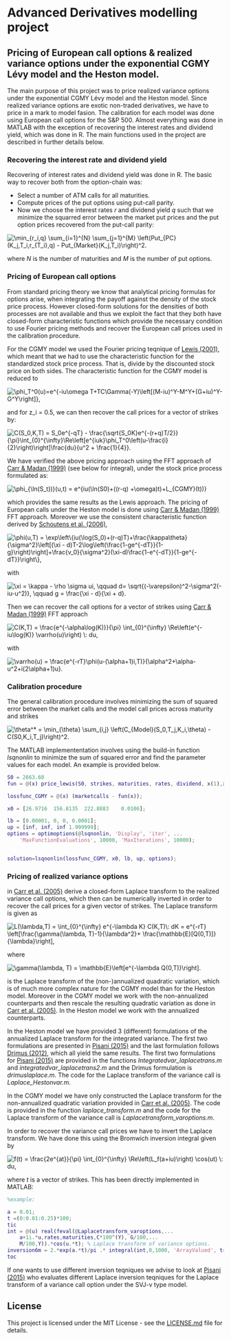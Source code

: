 # Advanced Derivatives modelling project

## Pricing of European call options & realized variance options under the exponential CGMY Lévy model and the Heston model.

The main purpose of this project was to price realized variance options under the exponential CGMY Lévy model and the Heston model. Since realized variance options are exotic non-traded derivatives, we have to price in a mark to model fasion. The calibration for each model was done using European call options for the S&P 500. Almost everything was done in MATLAB with the exception of recovering the interest rates and dividend yield, which was done in R. The main functions used in the project are described in further details below. 

### Recovering the interest rate and dividend yield

Recovering of interest rates and dividend yield was done in R. The basic way to recover both from the option-chain was:

* Select a number of ATM calls for all maturities.
* Compute prices of the put options using put-call parity.
* Now we choose the interest rates *r* and dividend yield *q* such that we minimize the squarred error between the market put prices and the put option prices recovered from the put-call parity:

<img src="https://latex.codecogs.com/svg.latex?\min_{r_i,q}&space;\sum_{i=1}^{N}&space;\sum_{j=1}^{M}&space;\left(Put_{PC}(K_j,T_i,r_{T_i},q)&space;-&space;Put_{Market}(K_j,T_i)\right)^2." title="\min_{r_i,q} \sum_{i=1}^{N} \sum_{j=1}^{M} \left(Put_{PC}(K_j,T_i,r_{T_i},q) - Put_{Market}(K_j,T_i)\right)^2." />

where *N* is the number of maturities and *M* is the number of put options. 


### Pricing of European call options

From standard pricing theory we know that analytical pricing formulas for options arise, when integrating the payoff against the density of the stock price process. However closed-form solutions for the densities of both processes are not available and thus we exploit the fact that they both have closed-form characteristic functions which provide the necessary condition to use Fourier pricing methods and recover the European call prices used in the calibration procedure. 

For the CGMY model we used the Fourier pricing teqnique of [Lewis (2001)](https://papers.ssrn.com/sol3/papers.cfm?abstract_id=282110), which meant that we had to use the characteristic function for the standardized stock price process. That is, divide by the discounted stock price on both sides. The characteristic function for the CGMY model is reduced to 

<img src="https://latex.codecogs.com/svg.latex?\phi_T^0(u)=e^{-iu\omega&space;T&plus;TC\Gamma(-Y)\left[(M-iu)^Y-M^Y&plus;(G&plus;iu)^Y-G^Y\right]}," title="\phi_T^0(u)=e^{-iu\omega T+TC\Gamma(-Y)\left[(M-iu)^Y-M^Y+(G+iu)^Y-G^Y\right]}," />

and for z_i = 0.5, we can then recover the call prices for a vector of strikes by: 

<img src="https://latex.codecogs.com/svg.latex?C(S_0,K,T)&space;=&space;S_0e^{-qT}&space;-&space;\frac{\sqrt{S_0K}e^{-(r&plus;q)T/2}}{\pi}\int_{0}^{\infty}\Re\left[e^{iuk}\phi_T^0\left(u-\frac{i}{2}\right)\right]\frac{du}{u^2&space;&plus;&space;\frac{1}{4}}." title="C(S_0,K,T) = S_0e^{-qT} - \frac{\sqrt{S_0K}e^{-(r+q)T/2}}{\pi}\int_{0}^{\infty}\Re\left[e^{iuk}\phi_T^0\left(u-\frac{i}{2}\right)\right]\frac{du}{u^2 + \frac{1}{4}}." />

We have verified the above pricing approach using the FFT approach of [Carr & Madan (1999)](http://homepages.ulb.ac.be/~cazizieh/sp_files/CarrMadan%201998.pdf) (see below for integral), under the stock price process formulated as:

<img src="https://latex.codecogs.com/svg.latex?\phi_{\ln(S_t))}(u,t)&space;=&space;e^{iu(\ln(S0)&plus;((r-q)&space;&plus;\omega)t)&plus;L_{CGMY}(t))}" title="\phi_{\ln(S_t))}(u,t) = e^{iu(\ln(S0)+((r-q) +\omega)t)+L_{CGMY}(t))}" />

which provides the same results as the Lewis approach. The pricing of European calls under the Heston model is done using [Carr & Madan (1999)](http://homepages.ulb.ac.be/~cazizieh/sp_files/CarrMadan%201998.pdf) FFT approach. Moreover we use the consistent characteristic function derived by [Schoutens et al. (2006)](https://perswww.kuleuven.be/~u0009713/ScSiTi03.pdf), 

<img src="https://latex.codecogs.com/svg.latex?\phi(u,T)&space;=&space;\exp\left\{iu(\log(S_0)&plus;(r-q)T)&plus;\frac{\kappa\theta}{\sigma^2}\left[(\xi&space;-&space;d)T-2\log\left(\frac{1-ge^{-dT}}{1-g}\right)\right]&plus;\frac{v_0}{\sigma^2}(\xi-d)\frac{1-e^{-dT}}{1-ge^{-dT}}\right\}," title="\phi(u,T) = \exp\left\{iu(\log(S_0)+(r-q)T)+\frac{\kappa\theta}{\sigma^2}\left[(\xi - d)T-2\log\left(\frac{1-ge^{-dT}}{1-g}\right)\right]+\frac{v_0}{\sigma^2}(\xi-d)\frac{1-e^{-dT}}{1-ge^{-dT}}\right\}," />

with 

<img src="https://latex.codecogs.com/svg.latex?\xi&space;=&space;\kappa&space;-&space;\rho&space;\sigma&space;ui,&space;\qquad&space;d=&space;\sqrt{(-\varepsilon)^2-\sigma^2(-iu-u^2)},&space;\qquad&space;g&space;=&space;\frac{\xi&space;-&space;d}{\xi&space;&plus;&space;d}." title="\xi = \kappa - \rho \sigma ui, \qquad d= \sqrt{(-\varepsilon)^2-\sigma^2(-iu-u^2)}, \qquad g = \frac{\xi - d}{\xi + d}." />

Then we can recover the call options for a vector of strikes using [Carr & Madan (1999)](http://homepages.ulb.ac.be/~cazizieh/sp_files/CarrMadan%201998.pdf) FFT approach

<img src="https://latex.codecogs.com/svg.latex?C(K,T)&space;=&space;\frac{e^{-\alpha\log(K)}}{\pi}&space;\int_{0}^{\infty}&space;\Re\left(e^{-iu\log(K)}&space;\varrho(u)\right)&space;\:&space;du," title="C(K,T) = \frac{e^{-\alpha\log(K)}}{\pi} \int_{0}^{\infty} \Re\left(e^{-iu\log(K)} \varrho(u)\right) \: du," />

with

<img src="https://latex.codecogs.com/svg.latex?\varrho(u)&space;=&space;\frac{e^{-rT}\phi(u-(\alpha&plus;1)i,T)}{\alpha^2&plus;\alpha-u^2&plus;i(2\alpha&plus;1)u}." title="\varrho(u) = \frac{e^{-rT}\phi(u-(\alpha+1)i,T)}{\alpha^2+\alpha-u^2+i(2\alpha+1)u}." />



### Calibration procedure
The general calibration procedure involves minimizing the sum of squared error between the market calls and the model call prices across maturity and strikes 

<img src="https://latex.codecogs.com/svg.latex?\theta^*&space;=&space;\min_{\theta}&space;\sum_{i,j}&space;\left(C_{Model}(S_0,T_j,K_i,\theta)&space;-&space;C(S0,K_i,T_j)\right)^2." title="\theta^* = \min_{\theta} \sum_{i,j} \left(C_{Model}(S_0,T_j,K_i,\theta) - C(S0,K_i,T_j)\right)^2." />

The MATLAB implemententation involves using the build-in function *lsqnonlin* to minimize the sum of squared error and find the parameter values for each model. An example is provided below.

```matlab
S0 = 2663.60
fun = @(x) price_lewis(S0, strikes, maturities, rates, dividend, x(1),x(2),x(3),x(4));

lossfunc_CGMY = @(x) (marketcalls - fun(x));

x0 = [26.9716  156.8135  222.8883    0.0106];

lb = [0.00001, 0, 0, 0.0001];
up = [inf, inf, inf 1.999999];
options = optimoptions(@lsqnonlin, 'Display', 'iter', ...
    'MaxFunctionEvaluations', 10000, 'MaxIterations', 10000);


solution=lsqnonlin(lossfunc_CGMY, x0, lb, up, options);

```


### Pricing of realized variance options 
in [Carr et al. (2005)](https://link.springer.com/article/10.1007/s00780-005-0155-x) derive a closed-form Laplace transform to the realized variance call options, which then can be numerically inverted in order to recover the call prices for a given vector of strikes. The Laplace transform is given as

<img src="https://latex.codecogs.com/svg.latex?L(\lambda,T)&space;=&space;\int_{0}^{\infty}&space;e^{-\lambda&space;K}&space;C(K,T)\:&space;dK&space;=&space;e^{-rT}&space;\left[\frac{\gamma(\lambda,&space;T)-1}{\lambda^2}&plus;&space;\frac{\mathbb{E}[Q(0,T)]}{\lambda}\right]." title="L(\lambda,T) = \int_{0}^{\infty} e^{-\lambda K} C(K,T)\: dK = e^{-rT} \left[\frac{\gamma(\lambda, T)-1}{\lambda^2}+ \frac{\mathbb{E}[Q(0,T)]}{\lambda}\right]," />

where 

<img src="https://latex.codecogs.com/svg.latex?\gamma(\lambda,&space;T)&space;=&space;\mathbb{E}\left[e^{-\lambda&space;Q(0,T)}\right]." title="\gamma(\lambda, T) = \mathbb{E}\left[e^{-\lambda Q(0,T)}\right]." />

is the Laplace transform of the (non-)annualized quadratic variation, which is of much more complex nature for the CGMY model than for the Heston model. Moreover in the CGMY model we work with the non-annualized counterparts and then rescale the resulting quadratic variation as done in [Carr et al. (2005)](https://link.springer.com/article/10.1007/s00780-005-0155-x). In the Heston model we work with the annualized counterparts. 

In the Heston model we have provided 3 (different) formulations of the annualized Laplace transform for the integrated variance. The first two formulations are presented in [Pisani (2015)](http://pure.au.dk/portal/files/98446744/Camilla_Pisani_PhD_thesis.pdf) and the last formulation follows [Drimus (2012)](https://www.tandfonline.com/doi/full/10.1080/14697688.2011.565789), which all yield the same results. The first two formulations for [Pisani (2015)](http://pure.au.dk/portal/files/98446744/Camilla_Pisani_PhD_thesis.pdf) are provided in the functions *Integratedvar_laplacetrans.m* and *integratedvar_laplacetrans2.m* and the Drimus formulation is *drimuslaplace.m*. The code for the Laplace transform of the variance call is *Laplace_Hestonvar.m*. 

In the CGMY model we have only constructed the Laplace transform for the non-annualized quadratic variation provided in [Carr et al. (2005)](https://link.springer.com/article/10.1007/s00780-005-0155-x). The code is provided in the function *laplace_transform.m* and the code for the Laplace transform of the variance call is *Laplacetransform_varoptions.m*. 


In order to recover the variance call prices we have to invert the Laplace transform. We have done this using the Bromwich inversion integral given by 

<img src="https://latex.codecogs.com/svg.latex?f(t)&space;=&space;\frac{2e^{at}}{\pi}&space;\int_{0}^{\infty}&space;\Re\left(L_f(a&plus;iu)\right)&space;\cos(ut)&space;\:&space;du" title="f(t) = \frac{2e^{at}}{\pi} \int_{0}^{\infty} \Re\left(L_f(a+iu)\right) \cos(ut) \: du," />

where *t* is a vector of strikes. This has been directly implemented in MATLAB:

```matlab
%example: 

a = 0.01; 
t =(0:0.01:0.25)*100; 
tic
int = @(u) real(feval(@Laplacetransform_varoptions,...
    a+1i.*u,rates,maturities,C*100^(Y), G/100,...
    M/100,Y)).*cos(u.*t); % Laplace transform of variance options. 
inversion6m = 2.*exp(a.*t)/pi .* integral(int,0,1000, 'ArrayValued', true); % Bromwich integral
toc

```

If one wants to use different inversion teqniques we advise to look at [Pisani (2015)](http://pure.au.dk/portal/files/98446744/Camilla_Pisani_PhD_thesis.pdf) who evaluates different Laplace inversion teqniques for the Laplace transform of a variance call option under the SVJ-v type model. 


## License

This project is licensed under the MIT License - see the [LICENSE.md](LICENSE.md) file for details.